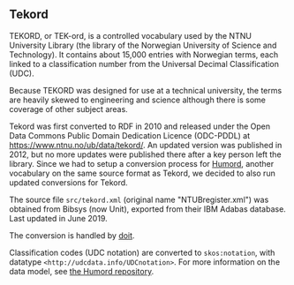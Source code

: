 ## Tekord

TEKORD, or TEK-ord, is a controlled vocabulary used by the NTNU University Library
(the library of the Norwegian University of Science and Technology).
It contains about 15,000 entries with Norwegian terms, each linked to a classification number from the Universal Decimal Classification (UDC).

Because TEKORD was designed for use at a technical university, the terms are heavily skewed to engineering and science although there is some coverage of other subject areas.

Tekord was first converted to RDF in 2010 and released under the Open Data Commons Public Domain Dedication Licence (ODC-PDDL) at https://www.ntnu.no/ub/data/tekord/.
An updated version was published in 2012, but no more updates were published there after a key person left the library.
Since we had to setup a conversion process for [Humord](https://github.com/scriptotek/humord),
another vocabulary on the same source format as Tekord, we decided to also run updated conversions for Tekord.

The source file `src/tekord.xml` (original name "NTUBregister.xml")
was obtained from Bibsys (now Unit), exported from their IBM Adabas database.
Last updated in June 2019.

The conversion is handled by [doit](https://pydoit.org/).

Classification codes (UDC notation) are converted to `skos:notation`,
with datatype `<http://udcdata.info/UDCnotation>`.
For more information on the data model, see [the Humord repository](https://github.com/scriptotek/humord#conversion).
